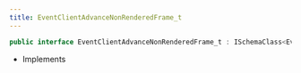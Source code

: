 ```yaml
---
title: EventClientAdvanceNonRenderedFrame_t
---
```


```csharp
public interface EventClientAdvanceNonRenderedFrame_t : ISchemaClass<EventClientAdvanceNonRenderedFrame_t>, ISchemaField, ISchemaClass, INativeHandle
```

- Implements

